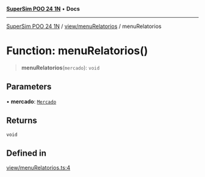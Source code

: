[**SuperSim POO 24 1N**](../../../README.md) • **Docs**

***

[SuperSim POO 24 1N](../../../modules.md) / [view/menuRelatorios](../README.md) / menuRelatorios

# Function: menuRelatorios()

> **menuRelatorios**(`mercado`): `void`

## Parameters

• **mercado**: [`Mercado`](../../../controllers/Mercado/classes/Mercado.md)

## Returns

`void`

## Defined in

[view/menuRelatorios.ts:4](https://github.com/AdrianFeijoFagundes/SuperSim-POO-24-1N/blob/fd56e5542089566257f7fef81fdba8e7257fb018/src/view/menuRelatorios.ts#L4)
